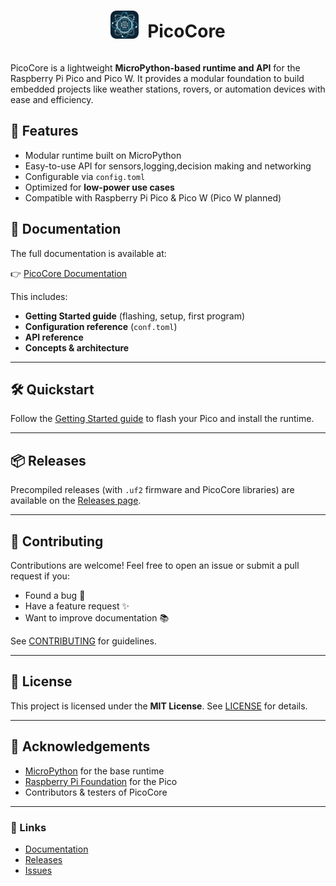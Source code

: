 <div align="center">
  <img src="./docs/assets/images/pc.png" alt="Description of image" width="45" height="45" style="display: inline-block; vertical-align: middle; margin-right: 10px;">
  <h1 style="display: inline-block; vertical-align: middle;">PicoCore</h1>
</div>

PicoCore is a lightweight **MicroPython-based runtime and API** for the Raspberry Pi Pico and Pico W. It provides a modular foundation to build embedded projects like weather stations, rovers, or automation devices with ease and efficiency.

## 🚀 Features

- Modular runtime built on MicroPython
- Easy-to-use API for sensors,logging,decision making and networking
- Configurable via `config.toml`
- Optimized for **low-power use cases**
- Compatible with Raspberry Pi Pico & Pico W (Pico W planned)

## 📖 Documentation

The full documentation is available at:

👉 [PicoCore Documentation](https://pauwol.github.io/PicoCore/)

This includes:

- **Getting Started guide** (flashing, setup, first program)
- **Configuration reference** (`conf.toml`)
- **API reference**
- **Concepts & architecture**

---

## 🛠️ Quickstart

Follow the [Getting Started guide](https://pauwol.github.io/PicoCore/setup) to flash your Pico and install the runtime.

---

## 📦 Releases

Precompiled releases (with `.uf2` firmware and PicoCore libraries) are available on the [Releases page](https://github.com/PauWol/PicoCore/releases).

---

## 🤝 Contributing

Contributions are welcome! Feel free to open an issue or submit a pull request if you:

- Found a bug 🐛
- Have a feature request ✨
- Want to improve documentation 📚

See [CONTRIBUTING](https://pauwol.github.io/PicoCore/contributing/) for guidelines.

---

## 📜 License

This project is licensed under the **MIT License**. See [LICENSE](LICENSE) for details.

---

## 🙌 Acknowledgements

- [MicroPython](https://micropython.org/) for the base runtime
- [Raspberry Pi Foundation](https://www.raspberrypi.org/) for the Pico
- Contributors & testers of PicoCore

---

### 🔗 Links

- [Documentation](https://pauwol.github.io/PicoCore/)
- [Releases](https://github.com/PauWol/PicoCore/releases)
- [Issues](https://github.com/PauWol/PicoCore/issues)
